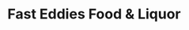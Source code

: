 ---
title: "Fast Eddies Food & Liquor"
url: /winnemucca/fast-eddies-food-and-liquor/
shop: convenience
---